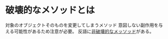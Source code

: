# 破壊的なメソッドとは
対象のオブジェクトそのものを変更してしまうメソッド
意図しない副作用を与える可能性があるため注意が必要。
反語に[非破壊的なメッソッド](./nonDestructiveMethod.md)がある。
